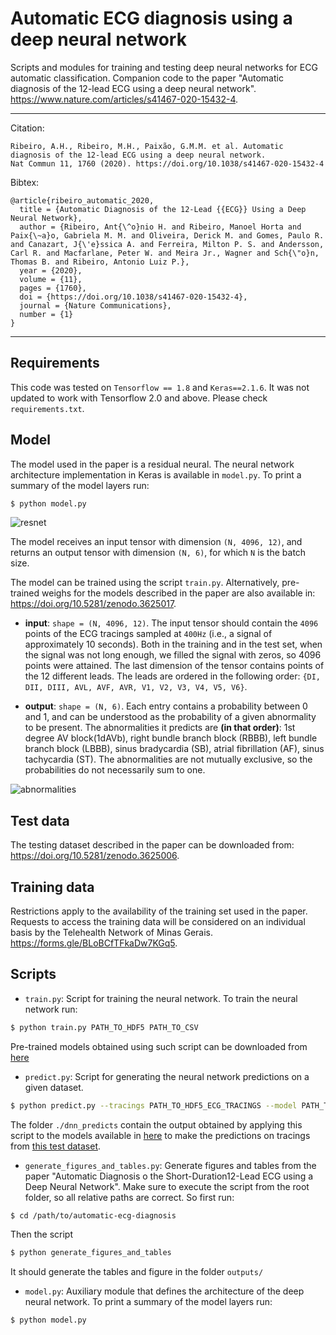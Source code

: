 # Automatic ECG diagnosis using a deep neural network
Scripts and modules for training and testing deep neural networks for ECG automatic classification.
Companion code to the paper "Automatic diagnosis of the 12-lead ECG using a deep neural network".
 https://www.nature.com/articles/s41467-020-15432-4.

--------

Citation:
```
Ribeiro, A.H., Ribeiro, M.H., Paixão, G.M.M. et al. Automatic diagnosis of the 12-lead ECG using a deep neural network.
Nat Commun 11, 1760 (2020). https://doi.org/10.1038/s41467-020-15432-4
```

Bibtex:
```
@article{ribeiro_automatic_2020,
  title = {Automatic Diagnosis of the 12-Lead {{ECG}} Using a Deep Neural Network},
  author = {Ribeiro, Ant{\^o}nio H. and Ribeiro, Manoel Horta and Paix{\~a}o, Gabriela M. M. and Oliveira, Derick M. and Gomes, Paulo R. and Canazart, J{\'e}ssica A. and Ferreira, Milton P. S. and Andersson, Carl R. and Macfarlane, Peter W. and Meira Jr., Wagner and Sch{\"o}n, Thomas B. and Ribeiro, Antonio Luiz P.},
  year = {2020},
  volume = {11},
  pages = {1760},
  doi = {https://doi.org/10.1038/s41467-020-15432-4},
  journal = {Nature Communications},
  number = {1}
}
```
-----

## Requirements

This code was tested on `Tensorflow == 1.8` and `Keras==2.1.6`. It was not updated to work with Tensorflow 2.0
and above. Please check `requirements.txt`.

## Model

The model used in the paper is a residual neural. The neural network architecture implementation in Keras is available in ``model.py``. To print a summary of the model layers run:
```bash
$ python model.py
```

![resnet](https://media.springernature.com/full/springer-static/image/art%3A10.1038%2Fs41467-020-15432-4/MediaObjects/41467_2020_15432_Fig3_HTML.png?as=webp)

The model receives an input tensor with dimension `(N, 4096, 12)`, and returns an output tensor with dimension `(N, 6)`,
for which `N` is the batch size.

The model can be trained using the script `train.py`. Alternatively, pre-trained weighs for the models described in the paper
are also available in: https://doi.org/10.5281/zenodo.3625017. 

- **input**: `shape = (N, 4096, 12)`. The input tensor should contain the  `4096` points of the ECG tracings
sampled at `400Hz` (i.e., a signal of approximately 10 seconds). Both in the training and in the test set, when the
signal was not long enough, we filled the signal with zeros, so 4096 points were attained. The last dimension of the 
tensor contains points of the 12 different leads. The leads are ordered in the following order: 
`{DI, DII, DIII, AVL, AVF, AVR, V1, V2, V3, V4, V5, V6}`.


- **output**: `shape = (N, 6)`. Each entry contains a probability between 0 and 1, and can be understood as the
probability of a given abnormality to be present. The abnormalities it predicts are  **(in that order)**: 1st degree AV block(1dAVb),
 right bundle branch block (RBBB), left bundle branch block (LBBB), sinus bradycardia (SB), atrial fibrillation (AF),
sinus tachycardia (ST).  The abnormalities are not mutually exclusive, so the probabilities do not necessarily
sum to one. 

![abnormalities](https://media.springernature.com/full/springer-static/image/art%3A10.1038%2Fs41467-020-15432-4/MediaObjects/41467_2020_15432_Fig1_HTML.png?as=webp)

## Test data

The testing dataset described in the paper can be downloaded from:
https://doi.org/10.5281/zenodo.3625006.


## Training data

Restrictions apply to the availability of the training set used in the paper. Requests to access the training data will
be considered on an individual basis by the Telehealth Network of Minas Gerais.
https://forms.gle/BLoBCfTFkaDw7KGq5.


## Scripts

- ``train.py``: Script for training the neural network. To train the neural network run: 
```bash
$ python train.py PATH_TO_HDF5 PATH_TO_CSV
```
Pre-trained models obtained using such script can be downloaded from [here](https://doi.org/10.5281/zenodo.3625017)


- ``predict.py``: Script for generating the neural network predictions on a given dataset.
```bash
$ python predict.py --tracings PATH_TO_HDF5_ECG_TRACINGS --model PATH_TO_MODEL  --ouput_file PATH_TO_OUTPUT_FILE 
```
The folder `./dnn_predicts` contain the output obtained by applying this script to the models available in
[here](https://doi.org/10.5281/zenodo.3625017) to make the predictions on tracings from 
[this test dataset](https://doi.org/10.5281/zenodo.3625006).


- ``generate_figures_and_tables.py``: Generate figures and tables from the paper "Automatic Diagnosis o
the Short-Duration12-Lead ECG using a Deep Neural Network". Make sure to execute the script from the root folder,
so all relative paths are correct. So first run:
```
$ cd /path/to/automatic-ecg-diagnosis
```
Then the script
 ```bash
$ python generate_figures_and_tables
```
It should generate the tables and figure in the folder `outputs/`

- ``model.py``: Auxiliary module that defines the architecture of the deep neural network.
To print a summary of the model  layers run:
```bash
$ python model.py
```